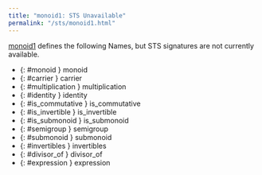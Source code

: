 ```yaml
---
title: "monoid1: STS Unavailable"
permalink: "/sts/monoid1.html"
---
```






[monoid1](/cd/monoid1)
defines the following Names, but STS signatures are not currently available.


 *  {: #monoid } monoid
 *  {: #carrier } carrier
 *  {: #multiplication } multiplication
 *  {: #identity } identity
 *  {: #is_commutative } is_commutative
 *  {: #is_invertible } is_invertible
 *  {: #is_submonoid } is_submonoid
 *  {: #semigroup } semigroup
 *  {: #submonoid } submonoid
 *  {: #invertibles } invertibles
 *  {: #divisor_of } divisor_of
 *  {: #expression } expression